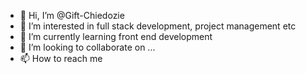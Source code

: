 - 👋 Hi, I’m @Gift-Chiedozie
- 👀 I’m interested in full stack development, project management etc
- 🌱 I’m currently learning front end development
- 💞️ I’m looking to collaborate on ...
- 📫 How to reach me 

<!---
Gift-Chiedozie/Gift-Chiedozie is a ✨ special ✨ repository because its `README.md` (this file) appears on your GitHub profile.
You can click the Preview link to take a look at your changes.
--->
